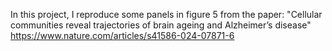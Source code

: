 In this project, I reproduce some panels in figure 5 from the paper: "Cellular communities reveal trajectories of brain ageing and Alzheimer’s disease"
https://www.nature.com/articles/s41586-024-07871-6
